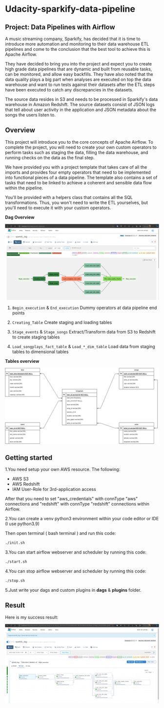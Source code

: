 # Udacity-sparkify-data-pipeline

## Project: Data Pipelines with Airflow

A music streaming company, Sparkify, has decided that it is time to introduce more automation and monitoring to their data warehouse ETL pipelines and come to the conclusion that the best tool to achieve this is Apache Airflow.

They have decided to bring you into the project and expect you to create high grade data pipelines that are dynamic and built from reusable tasks, can be monitored, and allow easy backfills. They have also noted that the data quality plays a big part when analyses are executed on top the data warehouse and want to run tests against their datasets after the ETL steps have been executed to catch any discrepancies in the datasets.

The source data resides in S3 and needs to be processed in Sparkify's data warehouse in Amazon Redshift. The source datasets consist of JSON logs that tell about user activity in the application and JSON metadata about the songs the users listen to.

## Overview

This project will introduce you to the core concepts of Apache Airflow. To complete the project, you will need to create your own custom operators to perform tasks such as staging the data, filling the data warehouse, and running checks on the data as the final step.

We have provided you with a project template that takes care of all the imports and provides four empty operators that need to be implemented into functional pieces of a data pipeline. The template also contains a set of tasks that need to be linked to achieve a coherent and sensible data flow within the pipeline.

You'll be provided with a helpers class that contains all the SQL transformations. Thus, you won't need to write the ETL yourselves, but you'll need to execute it with your custom operators.

**Dag Overview**

![image](./photos/Dag_Overview.png)

1. `Begin_execution` & `End_execution`
Dummy operators at data pipeline end points

2. `Creating_Table`
Create staging and loading tables

3. `Stage_events` & `Stage_songs`
Extract/Transform data from S3 to Redshift to create staging tables

4. `Load_songplays_fact_table` & `Load_*_dim_table`
Load data from staging tables to dimensional tables

**Tables overview**

![image](./photos/Er_diagram.png)

## Getting started

1.You need setup your own AWS resource. The following:

- AWS S3
- AWS Redshift
- IAM User-Role for 3rd-application access

After that you need to set "aws_credentials" with connType "aws" connections and "redshift" with connType "redshift" connections within Airflow.

2.You can create a venv python3 environment within your code editor or IDE (I use python3.9)

Then open terminal ( bash terminal ) and run this code:

```bash
./init.sh
```

3.You can start airflow webserver and scheduler by running this code:

```bash
./start.sh
```

4.You can stop airflow webserver and scheduler by running this code:

```bash
./stop.sh
```

5.Just write your dags and custom plugins in **dags** & **plugins** folder.

## Result

Here is my success result:

![image](./photos/Success.png)
